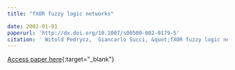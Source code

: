 ```yaml
---
title: "fXOR fuzzy logic networks"

date: 2002-01-01
paperurl: 'http://dx.doi.org/10.1007/s00500-002-0179-5'
citation: ' Witold Pedrycz,  Giancarlo Succi, &quot;fXOR fuzzy logic networks.&quot;, 2002.'
---
```

[Access paper here](http://dx.doi.org/10.1007/s00500-002-0179-5){:target="_blank"}
